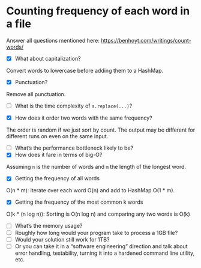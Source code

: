# Counting frequency of each word in a file

Answer all questions mentioned here:
https://benhoyt.com/writings/count-words/

- [x] What about capitalization? 

Convert words to lowercase before adding them to a HashMap.

- [x] Punctuation? 

Remove all punctuation. 

- [ ] What is the time complexity of `s.replace(...)`?

- [x] How does it order two words with the same frequency?

The order is random if we just sort by count. The output may be different for
different runs on even on the same input. 

- [ ] What’s the performance bottleneck likely to be?
- [x] How does it fare in terms of big-O?

Assuming `n` is the number of words and `m` the length of the longest word.

  - [x] Getting the frequency of all words

O(n * m): iterate over each word O(n) and add to HashMap O(1 * m).

  - [x] Getting the frequency of the most common k words

O(k * (n log n)): Sorting is O(n log n) and comparing any two words is O(k)

- [ ] What’s the memory usage?
- [ ] Roughly how long would your program take to process a 1GB file?
- [ ] Would your solution still work for 1TB?
- [ ] Or you can take it in a “software engineering” direction and talk about error handling, testability, turning it into a hardened command line utility, etc.

